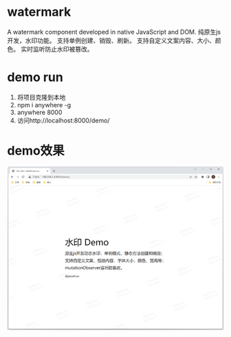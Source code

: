 # watermark
A watermark component developed in native JavaScript and DOM.
纯原生js开发，水印功能。
支持单例创建、销毁、刷新。
支持自定义文案内容、大小、颜色。
实时监听防止水印被篡改。

# demo run
1. 将项目克隆到本地
2. npm i anywhere -g
3. anywhere 8000
4. 访问http://localhost:8000/demo/

# demo效果
![image](/demo/demo.png)